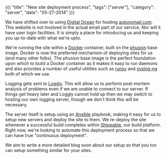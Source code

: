 {{{ "title": "New site deployment process", "tags": ["server"], "category": "server", "date": "05-27-2014" }}}

We have shifted over to using [Digital Ocean](https://www.digitalocean.com/?refcode=98d0e3d7eb67) for hosting [autonomail.com](https://autonomail.com). This website is not involved in the actual email part of our service. Nor will it have user login facilities. It is simply a place for introducing us and keeping you up-to-date with what we're upto.

We're running the site within a [Docker](docker.io) container, built on the [phusion](https://github.com/phusion/baseimage-docker) base image. Docker is now the preferred mechanism of deploying sites for us (and many other folks). The phusion base image is the perfect foundation upon which to build a Docker container as it makes it easy to run daemons and also provides a number of useful utilities such as [runsv](http://smarden.org/runit/runsv.8.html) and [syslog-ng](http://www.balabit.com/network-security/syslog-ng) both of which we use.

Logging gets sent to [Loggly](https://www.loggly.com/). This will allow us to perform post-mortem analysis of problems even if we are unable to connect to our server. If things get heavy later and Loggly cannot hold up then we may switch to hosting our own logging server, though we don't think this will be necessary.

The server itself is setup using an [Ansible](http://ansible.com/) playbook, making it easy for us to setup new servers and deploy the site to them. We re-deploy the site whenever a successful build completes within [Shippable](https://www.shippable.com/), our build platform. Right now, we're looking to automate this deployment process so that we can have true "continuous deployment".

We aim to write a more detailed blog soon about our setup so that you too can setup something similar for your sites.
